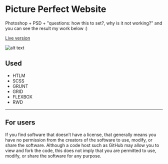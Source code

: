 # Picture Perfect Website

Photoshop + PSD + "questions: how this to set?, why is it  not working?"  and you can see the result my work below :)

[Live version](https://goldyga.github.io/website-Perfect-Picture_PSD/)

![alt text](https://github.com/Goldyga/website-Perfect-Picture_PSD/blob/master/imageMin/Perfect.png?raw=true)

## Used
* HTLM
* SCSS
* GRUNT
* GRID
* FLEXBOX
* RWD
---
## For users
If you find software that doesn’t have a license, that generally means you have no permission from the creators of the software to use, modify, or share the software. Although a code host such as GitHub may allow you to view and fork the code, this does not imply that you are permitted to use, modify, or share the software for any purpose.

